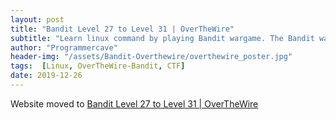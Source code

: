 ```yaml
---
layout: post
title: "Bandit Level 27 to Level 31 | OverTheWire"
subtitle: "Learn linux command by playing Bandit wargame. The Bandit wargame is aimed at absolute beginners. It will teach the basics needed to be able to play other wargames. Below is the solution of Bandit Level 27 → Level 28, Level 28 → Level 29, Level 29 → Level 30, Level 30 → Level 31 and 31 → Level 32. In this post we will learn about git and its terminal command. The passwords are hidden, so you have to find the passwords for next level yourself."
author: "Programmercave"
header-img: "/assets/Bandit-Overthewire/overthewire_poster.jpg"
tags:  [Linux, OverTheWire-Bandit, CTF]
date: 2019-12-26
---
```


Website moved to [Bandit Level 27 to Level 31 | OverTheWire](https://programmercave.com/blog/2019/12/26/Bandit-Level-27-to-Level-31-OverTheWire)